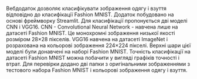 Вебдодаток дозволяє класифікувати зображення одягу і взуття відповідно до класифікації Fashion MNIST.
Додаток побудовано на основі фреймворку Streamlit. 
Для класифікації пропонується дві моделі CNN і VGG16.
CNN - Convolutional Neural Network - навчена лише на датасеті Fashion MNIST. Це монохромні зображення низької якості розміром 28×28 пікселів.
VGG16 навчена на датасеті ImageNet і розрахована на кольорові зображення 224×224 пікселі. Верхні шари цієї моделі були донавчені на наборі Fashion MNIST.
Точність класифікації на датасеті Fashion MNIST можна побачити у вигляді графіків точності і втрат.
Для перевірки додано дві папки з оригінальними зображеннями з тестового набора Fashion MNIST і кольорові зображення одягу і взуття.
